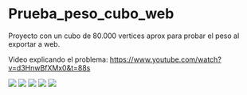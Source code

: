 # Prueba_peso_cubo_web
Proyecto con un cubo de 80.000 vertices aprox para probar el peso al exportar a web.

Video explicando el problema: https://www.youtube.com/watch?v=d3HnwBfXMx0&t=88s

<a href='https://drive.google.com/file/d/1nLG-ET9aijxAQwk4Lt9IBi6YQDofugyo/view?usp=drive_open&amp;usp=embed_facebook&source=ctrlq.org'><img src='https://lh6.googleusercontent.com/CMIR0RlCGVNVmBXrHDLxC-ZVfofGaVMSwbxRaQvZ49BuYBAzacoKnJlEzlk=w2400' /></a>
<a href='https://drive.google.com/file/d/1mdjCQgaZ_czeBIglWOtVyZA3C0GEUc4k/view?usp=drive_open&amp;usp=embed_facebook&source=ctrlq.org'><img src='https://lh3.googleusercontent.com/VFJq5iRjXHeujPmdYZYP6h-0RNjcTwy0RpKIufO7eqh9M5a4UT1Fob1-VRE=w2400' /></a>
<a href='https://drive.google.com/file/d/1XZe5ya3ZOTx3rL5rGobsXvmWATCFaA12/view?usp=drive_open&amp;usp=embed_facebook&source=ctrlq.org'><img src='https://lh6.googleusercontent.com/cSpVorW8MvEqUqBs4iCwvl1f3MwR0euIhqvufRmddgetSYbKMOVgRco7hGk=w2400' /></a>
<a href='https://drive.google.com/file/d/1GYgJabGqoVo0K9qPMc385jrQQgvdUZJV/view?usp=drive_open&amp;usp=embed_facebook&source=ctrlq.org'><img src='https://lh6.googleusercontent.com/bGRBRv_S3v_g5LKtTPWxH6IwFBTLFduVunTryCEMwu94Ffjd71qFOAzDcWE=w2400' /></a>
<a href='https://drive.google.com/file/d/1nTSl99H33-ZxdwyCIRRb1LOBZcx-nWx5/view?usp=drive_open&amp;usp=embed_facebook&source=ctrlq.org'><img src='https://lh6.googleusercontent.com/uw7MzrP6trGEgiETT8r_w_T-pN8FCAuH-JJFZnTMG9RE5vpQGUd_gi_zItU=w2400' /></a>
